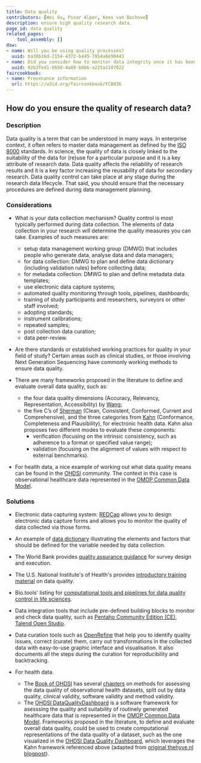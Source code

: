```yaml
---
title: Data quality
contributors: [Wei Gu, Pinar Alper, Kees van Bochove]
description: ensure high quality research data.
page_id: data quality
related_pages: 
    tool_assembly: []
dsw:
- name: Will you be using quality processes?
  uuid: ba38b16d-2154-4372-b445-7854a6e90443
- name: Did you consider how to monitor data integrity once it has been collected?
  uuid: 02b3fed1-0b50-4a80-b8b6-a225a1107022
faircookbook:
- name: Provenance information
  url: https://w3id.org/faircookbook/FCB036
---
```


## How do you ensure the quality of research data?

### Description

Data quality is a term that can be understood in many ways. In enterprise context, it often refers to master data management as defined by the [ISO 8000](https://www.iso.org/standard/50798.html) standards. In science, the quality of data is closely linked to the suitability of the data for (re)use for a particular purpose and it is a key attribute of research data. Data quality affects the reliability of research results and it is a key factor increasing the reusability of data for secondary research. Data quality control can take place at any stage during the research data lifecycle. That said, you should ensure that the necessary procedures are defined during data management planning.

### Considerations

  * What is your data collection mechanism? Quality control is most typically performed during data collection. The elements of data collection in your research will determine the quality measures you can take.
Examples of such measures are:
      * setup data management working group (DMWG) that includes people who generate data, analyse data and data managers;
      * for data collection: DMWG to plan and define data dictionary (including validation rules) before collecting data;
      * for metadata collection: DMWG to plan and define metadata data templates;
      * use electronic data capture systems;
      * automated quality monitoring through tools, pipelines, dashboards;
      * training of study participants and researchers, surveyors or other staff involved;
      * adopting standards;
      * instrument calibrations;
      * repeated samples;
      * post collection data curation;
      * data peer-review.

  * Are there standards or established working practices for quality in your field of study? Certain areas such as clinical studies, or those involving Next Generation Sequencing have commonly working methods to ensure data quality.

* There are many frameworks proposed in the literature to define and evaluate overall data quality, such as: 
  * the four data quality dimensions (Accuracy, Relevancy, Representation, Accessibility) by [Wang](http://www.jstor.org/stable/40398176?origin=JSTOR-pdf); 
  * the five C’s of [Sherman](https://doi.org/10.1016/C2012-0-06937-2) (Clean, Consistent, Conformed, Current and Comprehensive), and the three categories from [Kahn](https://dx.doi.org/10.13063/2327-9214.1244) (Conformance, Completeness and Plausibility), for electronic health data. Kahn also proposes two different modes to evaluate these components:
    * verification (focusing on the intrinsic consistency, such as adherence to a format or specified value range);
    * validation (focusing on the alignment of values with respect to external benchmarks).

* For health data, a nice example of working out what data quality means can be found in the [OHDSI](https://www.ohdsi.org/) community. The context in this case is observational healthcare data represented in the [OMOP Common Data Model](https://ohdsi.github.io/CommonDataModel/).


### Solutions

  * Electronic data capturing system: [REDCap](https://www.project-redcap.org) allows you to design electronic data capture forms and allows you to monitor the quality of data collected via those forms.
  * An example of [data dictionary](https://webdav-r3lab.uni.lu/public/elixir/templates/Data_dictionary_example.xlsx) illustrating the elements and factors that should be defined for the variable needed by data collection.
  * The World Bank provides [quality assurance guidance](https://dimewiki.worldbank.org/wiki/Data_Quality_Assurance_Plan) for survey design and execution.
  * The U.S. National Institute's of Health's provides [introductory training material](https://oir.nih.gov/sites/default/files/uploads/sourcebook/documents/ethical_conduct/data_quality_management-2015_05_15.pdf) on data quality.
  * Bio.tools' listing for [computational tools and pipelines for data quality control in life sciences](https://bio.tools/t?page=1&q=quality&sort=score).
  * Data integration tools that include pre-defined building blocks to monitor and check data quality, such as [Pentaho Community Edition (CE)](https://wiki.pentaho.com/display/COM/Community+Edition+Downloads?desktop=true&macroName=ul), [Talend Open Studio](https://sourceforge.net/projects/talend-studio/).
  * Data curation tools such as [OpenRefine](https://openrefine.org/) that help you to identify quality issues, correct (curate) them, carry out transformations in the collected data with easy-to-use graphic interface and visualisation. It also documents all the steps during the curation for reproducibility and backtracking.
  
* For health data.
  * The [Book of OHDSI](http://book.ohdsi.org) has several [chapters](https://ohdsi.github.io/TheBookOfOhdsi/EvidenceQuality.html) on methods for assessing the data quality of observational health datasets, split out by data quality, clinical validity, software validity and method validity.
  * The [OHDSI DataQualityDashboard](https://github.com/OHDSI/DataQualityDashboard) is a software framework for asesssing the quality and suitability of routinely generated healthcare data that is represented in the [OMOP Common Data Model](https://ohdsi.github.io/CommonDataModel/). Frameworks proposed in the literature, to define and evaluate overall data quality, could be used to create computational representations of the data quality of a dataset, such as the one visualized in the [OHDSI Data Quality Dashboard](https://github.com/OHDSI/DataQualityDashboard), which leverages the Kahn framework referenced above (adapted from [original thehyve.nl blogpost](https://www.thehyve.nl/articles/fair-data-for-machine-learning)).
